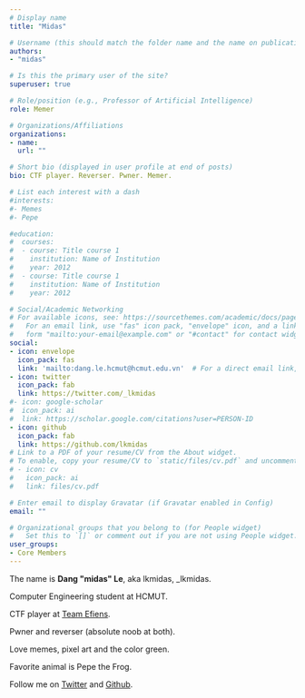 ```yaml
---
# Display name
title: "Midas"

# Username (this should match the folder name and the name on publications)
authors:
- "midas"

# Is this the primary user of the site?
superuser: true

# Role/position (e.g., Professor of Artificial Intelligence)
role: Memer

# Organizations/Affiliations
organizations:
- name: 
  url: ""

# Short bio (displayed in user profile at end of posts)
bio: CTF player. Reverser. Pwner. Memer.

# List each interest with a dash
#interests:
#- Memes
#- Pepe

#education:
#  courses:
#  - course: Title course 1
#    institution: Name of Institution
#    year: 2012
#  - course: Title course 1
#    institution: Name of Institution
#    year: 2012

# Social/Academic Networking
# For available icons, see: https://sourcethemes.com/academic/docs/page-builder/#icons
#   For an email link, use "fas" icon pack, "envelope" icon, and a link in the
#   form "mailto:your-email@example.com" or "#contact" for contact widget.
social:
- icon: envelope
  icon_pack: fas
  link: 'mailto:dang.le.hcmut@hcmut.edu.vn'  # For a direct email link, use "mailto:test@example.org".
- icon: twitter
  icon_pack: fab
  link: https://twitter.com/_lkmidas
#- icon: google-scholar
#  icon_pack: ai
#  link: https://scholar.google.com/citations?user=PERSON-ID
- icon: github
  icon_pack: fab
  link: https://github.com/lkmidas
# Link to a PDF of your resume/CV from the About widget.
# To enable, copy your resume/CV to `static/files/cv.pdf` and uncomment the lines below.
# - icon: cv
#   icon_pack: ai
#   link: files/cv.pdf

# Enter email to display Gravatar (if Gravatar enabled in Config)
email: ""

# Organizational groups that you belong to (for People widget)
#   Set this to `[]` or comment out if you are not using People widget.
user_groups:
- Core Members
---
```


The name is **Dang "midas" Le**, aka lkmidas, _lkmidas.

Computer Engineering student at HCMUT.

CTF player at [Team Efiens](https://efiens.com/).

Pwner and reverser (absolute noob at both).

Love memes, pixel art and the color green.

Favorite animal is Pepe the Frog.

Follow me on [Twitter](https://twitter.com/_lkmidas) and [Github](https://github.com/lkmidas).